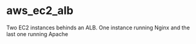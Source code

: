 # aws_ec2_alb
Two EC2 instances behinds an ALB. One instance running Nginx and the last one running Apache
